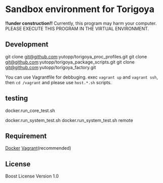 # Sandbox environment for Torigoya
**!!under construction!!**
Currently, this program may harm your computer. PLEASE EXECUTE THIS PROGRAM IN THE VIRTUAL ENVIRONMENT.

## Development
git clone git@github.com:yutopp/torigoya_proc_profiles.git
git clone git@github.com:yutopp/torigoya_package_scripts.git
git clone git@github.com:yutopp/torigoya_factory.git

You can use Vagrantfile for debbuging.
exec `vagrant up` and `vagrant ssh`, then `cd /vagrant` and please use `host.*.sh` scripts.

## testing
docker.run_core_test.sh

docker.run_system_test.sh
docker.run_system_test.sh remote

## Requirement
[Docker](http://www.docker.com/ "Docker")
[Vagrant](http://www.vagrantup.com/ "Vagrant")(recommended)

## License

Boost License Version 1.0